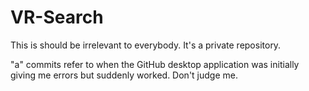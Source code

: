 # VR-Search

This is should be irrelevant to everybody. It's a private repository.

"a" commits refer to when the GitHub desktop application was initially giving me errors but suddenly worked. Don't judge me.
